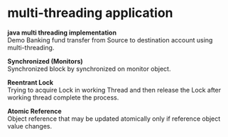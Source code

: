 # multi-threading application #
__java multi threading implementation__  
Demo Banking fund transfer from Source to destination account using multi-threading. 

__Synchronized (Monitors)__  
Synchronized block by synchronized on monitor object.  
  
__Reentrant Lock__    
Trying to acquire Lock in working Thread and then release the Lock after working thread complete the process.  
  
__Atomic Reference__  
Object reference that may be updated atomically only if reference object value changes.
